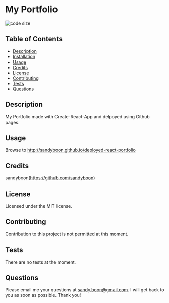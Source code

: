 # My Portfolio

![code size](https://img.shields.io/github/languages/code-size/sandyboon/portfolio-react)

## Table of Contents

- [Description](#Description)
- [Installation](#Installation)
- [Usage](#Usage)
- [Credits](#Credits)
- [License](#License)
- [Contributing](#Contributing)
- [Tests](#Tests)
- [Questions](#Questions)

## Description

My Portfolio made with Create-React-App and delpoyed using Github pages.

## Usage

Browse to http://sandyboon.github.io/deployed-react-portfolio

## Credits

sandyboon(https://github.com/sandyboon)

## License

Licensed under the MIT license.

## Contributing

Contribution to this project is not permitted at this moment.

## Tests

There are no tests at the moment.

## Questions

Please email me your questions at sandy.boon@gmail.com. I will get back to you as soon as possible. Thank you!

